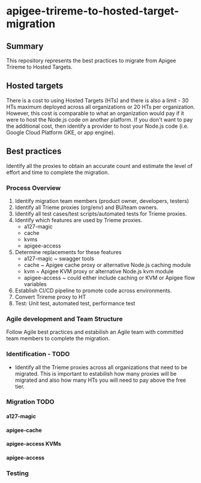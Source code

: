# apigee-trireme-to-hosted-target-migration

## Summary
This repository represents the best practices to migrate from Apigee Trireme to Hosted Targets.  

## Hosted targets
There is a cost to using Hosted Targets (HTs) and there is also a limit - 30 HTs maximum deployed across all organizations or 20 HTs per organization.  However, this cost is comparable to what an organization would pay if it were to host the Node.js code on another platform.  If you don't want to pay the additional cost, then identify a provider to host your Node.js code (i.e. Google Cloud Platform GKE, or app engine).

## Best practices
Identify all the proxies to obtain an accurate count and estimate the level of effort and time to complete the migration.

### Process Overview
1. Identify migration team members (product owner, developers, testers)
2. Identify all Trieme proxies (org/env) and BU/team owners.
3. Identify all test cases/test scripts/automated tests for Trieme proxies.
4. Identify which features are used by Trieme proxies.
   * a127-magic
   * cache
   * kvms
   * apigee-access
5. Determine replacements for these features
   * a127-magic ~ swagger tools
   * cache ~ Apigee cache proxy or alternative Node.js caching module
   * kvm ~ Apigee KVM proxy or alternative Node.js kvm module
   * apigee-access ~ could either include caching or KVM or Apigee flow variables
6. Establish CI/CD pipeline to promote code across environments.
7. Convert Trireme proxy to HT
8. Test: Unit test, automated test, performance test

### Agile development and Team Structure
Follow Agile best practices and estabilish an Agile team with committed team members to complete the migration.

### Identification - TODO
* Identify all the Trieme proxies across all organizations that need to be migrated.
  This is important to estabilish how many proxies will be migrated and also how many HTs you will need to pay above the free tier.  

### Migration TODO
#### a127-magic
#### apigee-cache
#### apigee-access KVMs
#### apigee-access

### Testing
